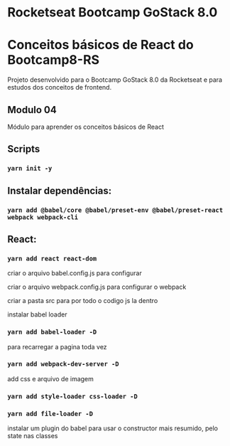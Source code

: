 # Rocketseat Bootcamp GoStack 8.0

# Conceitos básicos de React do Bootcamp8-RS

Projeto desenvolvido para o Bootcamp GoStack 8.0 da Rocketseat e para estudos dos conceitos de frontend.

## Modulo 04

Módulo para aprender os conceitos básicos de React

## Scripts

### `yarn init -y`

## Instalar dependências:

### `yarn add @babel/core @babel/preset-env @babel/preset-react webpack webpack-cli`

## React:

### `yarn add react react-dom`

criar o arquivo babel.config.js para configurar

criar o arquivo webpack.config.js para configurar o webpack

criar a pasta src para por todo o codigo js la dentro

instalar babel loader

### `yarn add babel-loader -D`

para recarregar a pagina toda vez

### `yarn add webpack-dev-server -D`

add css e arquivo de imagem

### `yarn add style-loader css-loader -D`

### `yarn add file-loader -D`

instalar um plugin do babel para usar o constructor mais resumido, pelo state nas classes
